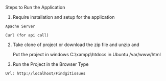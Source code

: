 Steps to Run the Application

   1. Require installation and setup for the application

    Apache Server
    
    Curl (for api call)

   2. Take clone of project or download the zip file and unzip and
      
      Put the project in windows C:\xampp\htdocs
                      in Ubuntu   /var/www/html

   3. Run the Project in the Browser Type

    Url: http://localhost/Findgitissues
